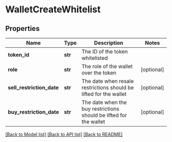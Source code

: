 # WalletCreateWhitelist

## Properties
Name | Type | Description | Notes
------------ | ------------- | ------------- | -------------
**token_id** | **str** | The ID of the token whitelisted | 
**role** | **str** | The role of the wallet over the token | [optional] 
**sell_restriction_date** | **str** | The date when resale restrictions should be lifted for the wallet | [optional] 
**buy_restriction_date** | **str** | The date when the buy restrictions should be lifted for the wallet | [optional] 

[[Back to Model list]](../README.md#documentation-for-models) [[Back to API list]](../README.md#documentation-for-api-endpoints) [[Back to README]](../README.md)


